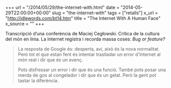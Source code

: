 +++
url = "/2014/05/29/the-internet-with.html"
date = "2014-05-29T22:00:00+00:00"
slug = "the-internet-with"
tags = ["retalls"]
x_url = "http://idlewords.com/bt14.htm"
title = "The Internet With A Human Face"
x_source = ""
+++


Transcripció d’una conferència de Maciej Cegłowski. Crítica de la cultura del món en línia. La Internet registra i recorda massa coses: *Bug or feature?*

> La resposta de Google és: desperta, avi, això és la nova normalitat. Però tot el que estan fent és intentar traslladar un error d'Internet al món real i dir que és un avenç.
> 
> Pots disfressar un error i dir que és una funció. També pots posar una merda de gos al congelador i dir que és un gelat. Però la gent pot tastar la diferència.
